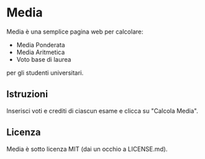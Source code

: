 # Media
Media è una semplice pagina web per calcolare:

- Media Ponderata
- Media Aritmetica
- Voto base di laurea

per gli studenti universitari.

## Istruzioni

Inserisci voti e crediti di ciascun esame e clicca su "Calcola Media".

## Licenza
Media è sotto licenza MIT (dai un occhio a LICENSE.md).